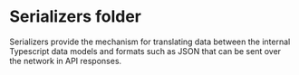 # Serializers folder

Serializers provide the mechanism for translating data between the internal Typescript data models and formats such as JSON that can be sent over the network in API responses.
